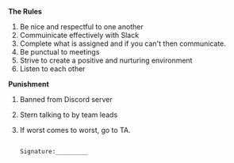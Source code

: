 **The Rules**
1. Be nice and respectful to one another
2. Commuinicate effectively with Slack
3. Complete what is assigned and if you can't then communicate.
4. Be punctual to meetings
5. Strive to create a positive and nurturing environment 
6. Listen to each other 

**Punishment**
1. Banned from Discord server
2. Stern talking to by team leads
3. If worst comes to worst, go to TA.

                                                                        Signature:_________
